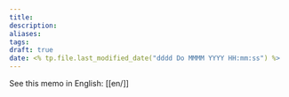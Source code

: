 ```yaml
---
title: 
description: 
aliases: 
tags: 
draft: true
date: <% tp.file.last_modified_date("dddd Do MMMM YYYY HH:mm:ss") %>
---
```

See this memo in English: [[en/]]
